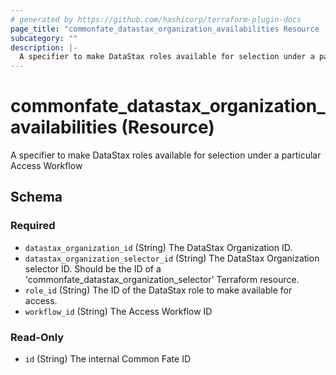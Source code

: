 ```yaml
---
# generated by https://github.com/hashicorp/terraform-plugin-docs
page_title: "commonfate_datastax_organization_availabilities Resource - commonfate"
subcategory: ""
description: |-
  A specifier to make DataStax roles available for selection under a particular Access Workflow
---
```


# commonfate_datastax_organization_availabilities (Resource)

A specifier to make DataStax roles available for selection under a particular Access Workflow



<!-- schema generated by tfplugindocs -->
## Schema

### Required

- `datastax_organization_id` (String) The DataStax Organization ID.
- `datastax_organization_selector_id` (String) The DataStax Organization selector ID. Should be the ID of a 'commonfate_datastax_organization_selector' Terraform resource.
- `role_id` (String) The ID of the DataStax role to make available for access.
- `workflow_id` (String) The Access Workflow ID

### Read-Only

- `id` (String) The internal Common Fate ID


